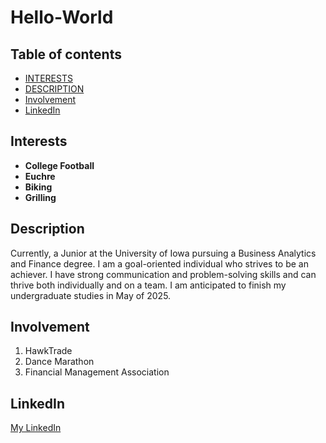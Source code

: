 # Hello-World
## Table of contents
- [INTERESTS](#INTERESTS)
- [DESCRIPTION](#Description)
- [Involvement](#Involvement)
- [LinkedIn](#LinkedIn)

## Interests
-  **College Football**
-  **Euchre**
-  **Biking**
-  **Grilling**
  
## Description

Currently, a Junior at the University of Iowa pursuing a Business Analytics and Finance degree. I am a goal-oriented individual who strives to be an achiever. I have strong communication and problem-solving skills and can thrive both individually and on a team. I am anticipated to finish my undergraduate studies in May of 2025.

## Involvement
1. HawkTrade
2. Dance Marathon
3. Financial Management Association

## LinkedIn 
[My LinkedIn](https://www.linkedin.com/in/cael-duey-79a541225/)

  
